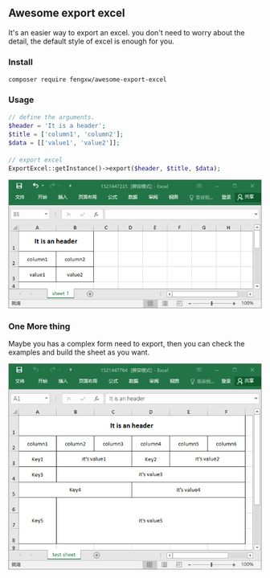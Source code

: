 ## Awesome export excel

It's an easier way to export an excel. you don't need to worry about the detail, the default style of excel is enough for you.

### Install

```console
composer require fengxw/awesome-export-excel
```

### Usage

```php
// define the arguments.
$header = 'It is a header';
$title = ['column1', 'column2'];
$data = [['value1', 'value2']];

// export excel
ExportExcel::getInstance()->export($header, $title, $data);
```

![alt text](screenshot3.png "simple")

### One More thing
Maybe you has a complex form need to export, then you can check the examples and build the sheet as you want.

![alt text](screenshot2.png "complex")